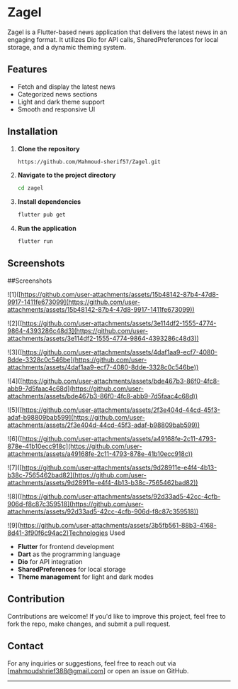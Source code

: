 # Zagel

Zagel is a Flutter-based news application that delivers the latest news in an engaging format. It utilizes Dio for API calls, SharedPreferences for local storage, and a dynamic theming system.

## Features

- Fetch and display the latest news
- Categorized news sections
- Light and dark theme support
- Smooth and responsive UI

## Installation

1. **Clone the repository**
   ```sh
   https://github.com/Mahmoud-sherif57/Zagel.git
   ```
2. **Navigate to the project directory**
   ```sh
   cd zagel
   ```
3. **Install dependencies**
   ```sh
   flutter pub get
   ```
4. **Run the application**
   ```sh
   flutter run
   ```

## Screenshots



&#x20; \##Screenshots

&#x20;&#x20;

![1]\([https://github.com/user-attachments/assets/15b48142-87b4-47d8-9917-1411fe673099](https://github.com/user-attachments/assets/15b48142-87b4-47d8-9917-1411fe673099))



![2]\([https://github.com/user-attachments/assets/3e114df2-1555-4774-9864-4393286c48d3](https://github.com/user-attachments/assets/3e114df2-1555-4774-9864-4393286c48d3))



![3]\([https://github.com/user-attachments/assets/4daf1aa9-ecf7-4080-8dde-3328c0c546be](https://github.com/user-attachments/assets/4daf1aa9-ecf7-4080-8dde-3328c0c546be))



![4]\([https://github.com/user-attachments/assets/bde467b3-86f0-4fc8-abb9-7d5faac4c68d](https://github.com/user-attachments/assets/bde467b3-86f0-4fc8-abb9-7d5faac4c68d))



![5]\([https://github.com/user-attachments/assets/2f3e404d-44cd-45f3-adaf-b98809bab599](https://github.com/user-attachments/assets/2f3e404d-44cd-45f3-adaf-b98809bab599))



![6]\([https://github.com/user-attachments/assets/a49168fe-2c11-4793-878e-41b10ecc918c](https://github.com/user-attachments/assets/a49168fe-2c11-4793-878e-41b10ecc918c))



![7]\([https://github.com/user-attachments/assets/9d28911e-e4f4-4b13-b38c-7565462bad82](https://github.com/user-attachments/assets/9d28911e-e4f4-4b13-b38c-7565462bad82))



![8]\([https://github.com/user-attachments/assets/92d33ad5-42cc-4cfb-906d-f8c87c359518](https://github.com/user-attachments/assets/92d33ad5-42cc-4cfb-906d-f8c87c359518))



![9]\([https://github.com/user-attachments/assets/3b5fb561-88b3-4168-8d41-3f90f6c94ac2)Technologies](https://github.com/user-attachments/assets/3b5fb561-88b3-4168-8d41-3f90f6c94ac2\)Technologies) Used

- **Flutter** for frontend development
- **Dart** as the programming language
- **Dio** for API integration
- **SharedPreferences** for local storage
- **Theme management** for light and dark modes

## Contribution

Contributions are welcome! If you'd like to improve this project, feel free to fork the repo, make changes, and submit a pull request.

## Contact

For any inquiries or suggestions, feel free to reach out via [[mahmoudshrief388@gmail.com](mailto\:mahmoudshrief388@gmail.com)] or open an issue on GitHub.

---

